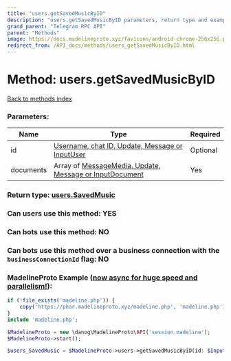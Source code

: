 ```yaml
---
title: "users.getSavedMusicByID"
description: "users.getSavedMusicByID parameters, return type and example"
grand_parent: "Telegram RPC API"
parent: "Methods"
image: https://docs.madelineproto.xyz/favicons/android-chrome-256x256.png
redirect_from: /API_docs/methods/users_getSavedMusicByID.html
---
```

# Method: users.getSavedMusicByID
[Back to methods index](index.html)



### Parameters:

| Name     |    Type       | Required |
|----------|---------------|----------|
|id|[Username, chat ID, Update, Message or InputUser](/API_docs/types/InputUser.html) | Optional|
|documents|Array of [MessageMedia, Update, Message or InputDocument](/API_docs/types/InputDocument.html) | Yes|


### Return type: [users.SavedMusic](/API_docs/types/users.SavedMusic.html)

### Can users use this method: **YES**


### Can bots use this method: **NO**


### Can bots use this method over a business connection with the `businessConnectionId` flag: **NO**


### MadelineProto Example ([now async for huge speed and parallelism!](https://docs.madelineproto.xyz/docs/ASYNC.html)):


```php
if (!file_exists('madeline.php')) {
    copy('https://phar.madelineproto.xyz/madeline.php', 'madeline.php');
}
include 'madeline.php';

$MadelineProto = new \danog\MadelineProto\API('session.madeline');
$MadelineProto->start();

$users_SavedMusic = $MadelineProto->users->getSavedMusicByID(id: $InputUser, documents: [$InputDocument, $InputDocument], );
```

